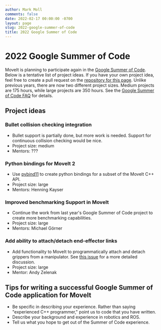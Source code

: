 ```yaml
---
author: Mark Moll
comments: false
date: 2022-02-17 00:00:00 -0700
layout: page
slug: 2022-google-summer-of-code
title: 2022 Google Summer of Code
---
```

# 2022 Google Summer of Code

MoveIt is planning to participate again in the [Google Summer of Code](https://summerofcode.withgoogle.com). Below is a tentative list of project ideas. If you have your own project idea, feel free to create a pull request on the [repository for this page](https://github.com/ros-planning/moveit.ros.org). Unlike previous years, there are now two different project sizes. Medium projects are 175 hours, while large projects are 350 hours. See the [Google Summer of Code FAQ](https://developers.google.com/open-source/gsoc/faq) for details.

## Project ideas

### Bullet collision checking integration

* Bullet support is partially done, but more work is needed. Support for continuous collision checking would be nice.
* Project size: medium
* Mentors: ???

### Python bindings for MoveIt 2

* Use [pybind11](https://pybind11.readthedocs.io/en/latest) to create python bindings for a subset of the MoveIt C++ API.
* Project size: large
* Mentors: Henning Kayser

### Improved benchmarking Support in MoveIt

* Continue the work from last year's Google Summer of Code project to create more benchmarking capabilities.
* Project size: large
* Mentors: Michael Görner

### Add ability to attach/detach end-effector links

* Add functionality to MoveIt to programmatically attach and detach grippers from a manipulator. See [this issue](https://github.com/ros-planning/moveit2/issues/208) for a more detailed discussion.
* Project size: large
* Mentor: Andy Zelenak

## Tips for writing a successful Google Summer of Code application for MoveIt

* Be specific in describing your experience. Rather than saying "experienced C++ programmer," point us to code that you have written.
* Describe your background and experience in robotics and ROS.
* Tell us what you hope to get out of the Summer of Code experience.
